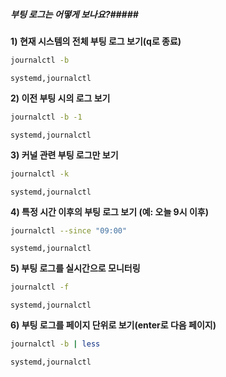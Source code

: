 ##### 부팅 로그는 어떻게 보나요?#####

**1) 현재 시스템의 전체 부팅 로그 보기(q로 종료)**

```bash
journalctl -b
```

```tech
systemd,journalctl
```

**2) 이전 부팅 시의 로그 보기**

```bash
journalctl -b -1
```

```tech
systemd,journalctl
```

**3) 커널 관련 부팅 로그만 보기**

```bash
journalctl -k
```

```tech
systemd,journalctl
```

**4) 특정 시간 이후의 부팅 로그 보기 (예: 오늘 9시 이후)**

```bash
journalctl --since "09:00"
```

```tech
systemd,journalctl
```

**5) 부팅 로그를 실시간으로 모니터링**

```bash
journalctl -f
```

```tech
systemd,journalctl
```

**6) 부팅 로그를 페이지 단위로 보기(enter로 다음 페이지)**

```bash
journalctl -b | less
```

```tech
systemd,journalctl
